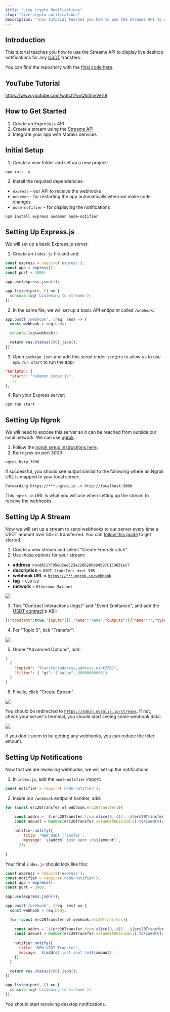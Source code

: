```yaml
---
title: "Live Crypto Notifications"
slug: "live-crypto-notifications"
description: "This tutorial teaches you how to use the Streams API to display live desktop notifications for any USDT transfers."
---
```

## Introduction

This tutorial teaches you how to use the Streams API to display live desktop notifications for any [USDT](https://etherscan.io/token/0xdac17f958d2ee523a2206206994597c13d831ec7) transfers.

You can find the repository with the [final code here](https://github.com/MoralisWeb3/youtube-tutorials/tree/main/DesktopNotifications).

## YouTube Tutorial

https://www.youtube.com/watch?v=QtstmvVeI18

## How to Get Started

1. Create an Express.js API
2. Create a stream using the [Streams API](/streams-api)
3. Integrate your app with Moralis services

## Initial Setup

1. Create a new folder and set up a new project:

```shell
npm init -y
```



2. Install the required dependencies:

- `express` - our API to receive the webhooks
- `nodemon` - for restarting the app automatically when we make code changes
- `node-notifier` - for displaying the notifications 

```shell
npm install express nodemon node-notifier
```



## Setting Up Express.js

We will set up a basic Express.js server.

1. Create an `index.js` file and add:

```javascript
const express = require('express');
const app = express();
const port = 3000;

app.use(express.json());

app.listen(port, () => {
  console.log(`Listening to streams`);
});

```



2. In the same file, we will set up a basic API endpoint called `/webhook`:

```javascript
app.post('/webhook', (req, res) => {
  const webhook = req.body;

  console.log(webhook);

  return res.status(200).json();
});
```



3. Open `package.json` and add this script under `scripts` to allow us to use `npm run start` to run the app:

```json
"scripts": {
  "start": "nodemon index.js",
  ...
},
```



4. Run your Express server:

```shell
npm run start
```



## Setting Up Ngrok

We will need to expose this server so it can be reached from outside our local network. We can use [ngrok](https://ngrok.com/).

1. Follow the [ngrok setup instructions here](https://ngrok.com/download).
2. Run `ngrok` on port 3000:

```shell
ngrok http 3000
```



If successful, you should see output similar to the following where an Ngrok URL is mapped to your local server:

```text
Forwarding https://***.ngrok.io -> http://localhost:3000 
```



This `ngrok.io` URL is what you will use when setting up the stream to receive the webhooks.

## Setting Up A Stream

Now we will set up a stream to send webhooks to our server every time a USDT amount over 50k is transferred. You can [follow this guide](/streams-api/using-webui) to get started.

1. Create a new stream and select "Create From Scratch".
2. Use these options for your stream:

- **address** =`0xdAC17F958D2ee523a2206206994597C13D831ec7`
- **description** = `USDT transfers over 50K`
- **webhook URL** = [`https://***.ngrok.io/webhook`](https://***.ngrok.io/webhook)
- **tag** = `USDT50`
- **network** = `Ethereum Mainnet`

![](/img/content/5b7b050-Notifications_1.webp)

3. Tick "Contract interactions (logs)" and "Event Emittance", and add the [USDT contract](https://etherscan.io/token/0xdac17f958d2ee523a2206206994597c13d831ec7#code)'s ABI:

```json
[{"constant":true,"inputs":[],"name":"name","outputs":[{"name":"","type":"string"}],"payable":false,"stateMutability":"view","type":"function"},{"constant":false,"inputs":[{"name":"_upgradedAddress","type":"address"}],"name":"deprecate","outputs":[],"payable":false,"stateMutability":"nonpayable","type":"function"},{"constant":false,"inputs":[{"name":"_spender","type":"address"},{"name":"_value","type":"uint256"}],"name":"approve","outputs":[],"payable":false,"stateMutability":"nonpayable","type":"function"},{"constant":true,"inputs":[],"name":"deprecated","outputs":[{"name":"","type":"bool"}],"payable":false,"stateMutability":"view","type":"function"},{"constant":false,"inputs":[{"name":"_evilUser","type":"address"}],"name":"addBlackList","outputs":[],"payable":false,"stateMutability":"nonpayable","type":"function"},{"constant":true,"inputs":[],"name":"totalSupply","outputs":[{"name":"","type":"uint256"}],"payable":false,"stateMutability":"view","type":"function"},{"constant":false,"inputs":[{"name":"_from","type":"address"},{"name":"_to","type":"address"},{"name":"_value","type":"uint256"}],"name":"transferFrom","outputs":[],"payable":false,"stateMutability":"nonpayable","type":"function"},{"constant":true,"inputs":[],"name":"upgradedAddress","outputs":[{"name":"","type":"address"}],"payable":false,"stateMutability":"view","type":"function"},{"constant":true,"inputs":[{"name":"","type":"address"}],"name":"balances","outputs":[{"name":"","type":"uint256"}],"payable":false,"stateMutability":"view","type":"function"},{"constant":true,"inputs":[],"name":"decimals","outputs":[{"name":"","type":"uint256"}],"payable":false,"stateMutability":"view","type":"function"},{"constant":true,"inputs":[],"name":"maximumFee","outputs":[{"name":"","type":"uint256"}],"payable":false,"stateMutability":"view","type":"function"},{"constant":true,"inputs":[],"name":"_totalSupply","outputs":[{"name":"","type":"uint256"}],"payable":false,"stateMutability":"view","type":"function"},{"constant":false,"inputs":[],"name":"unpause","outputs":[],"payable":false,"stateMutability":"nonpayable","type":"function"},{"constant":true,"inputs":[{"name":"_maker","type":"address"}],"name":"getBlackListStatus","outputs":[{"name":"","type":"bool"}],"payable":false,"stateMutability":"view","type":"function"},{"constant":true,"inputs":[{"name":"","type":"address"},{"name":"","type":"address"}],"name":"allowed","outputs":[{"name":"","type":"uint256"}],"payable":false,"stateMutability":"view","type":"function"},{"constant":true,"inputs":[],"name":"paused","outputs":[{"name":"","type":"bool"}],"payable":false,"stateMutability":"view","type":"function"},{"constant":true,"inputs":[{"name":"who","type":"address"}],"name":"balanceOf","outputs":[{"name":"","type":"uint256"}],"payable":false,"stateMutability":"view","type":"function"},{"constant":false,"inputs":[],"name":"pause","outputs":[],"payable":false,"stateMutability":"nonpayable","type":"function"},{"constant":true,"inputs":[],"name":"getOwner","outputs":[{"name":"","type":"address"}],"payable":false,"stateMutability":"view","type":"function"},{"constant":true,"inputs":[],"name":"owner","outputs":[{"name":"","type":"address"}],"payable":false,"stateMutability":"view","type":"function"},{"constant":true,"inputs":[],"name":"symbol","outputs":[{"name":"","type":"string"}],"payable":false,"stateMutability":"view","type":"function"},{"constant":false,"inputs":[{"name":"_to","type":"address"},{"name":"_value","type":"uint256"}],"name":"transfer","outputs":[],"payable":false,"stateMutability":"nonpayable","type":"function"},{"constant":false,"inputs":[{"name":"newBasisPoints","type":"uint256"},{"name":"newMaxFee","type":"uint256"}],"name":"setParams","outputs":[],"payable":false,"stateMutability":"nonpayable","type":"function"},{"constant":false,"inputs":[{"name":"amount","type":"uint256"}],"name":"issue","outputs":[],"payable":false,"stateMutability":"nonpayable","type":"function"},{"constant":false,"inputs":[{"name":"amount","type":"uint256"}],"name":"redeem","outputs":[],"payable":false,"stateMutability":"nonpayable","type":"function"},{"constant":true,"inputs":[{"name":"_owner","type":"address"},{"name":"_spender","type":"address"}],"name":"allowance","outputs":[{"name":"remaining","type":"uint256"}],"payable":false,"stateMutability":"view","type":"function"},{"constant":true,"inputs":[],"name":"basisPointsRate","outputs":[{"name":"","type":"uint256"}],"payable":false,"stateMutability":"view","type":"function"},{"constant":true,"inputs":[{"name":"","type":"address"}],"name":"isBlackListed","outputs":[{"name":"","type":"bool"}],"payable":false,"stateMutability":"view","type":"function"},{"constant":false,"inputs":[{"name":"_clearedUser","type":"address"}],"name":"removeBlackList","outputs":[],"payable":false,"stateMutability":"nonpayable","type":"function"},{"constant":true,"inputs":[],"name":"MAX_UINT","outputs":[{"name":"","type":"uint256"}],"payable":false,"stateMutability":"view","type":"function"},{"constant":false,"inputs":[{"name":"newOwner","type":"address"}],"name":"transferOwnership","outputs":[],"payable":false,"stateMutability":"nonpayable","type":"function"},{"constant":false,"inputs":[{"name":"_blackListedUser","type":"address"}],"name":"destroyBlackFunds","outputs":[],"payable":false,"stateMutability":"nonpayable","type":"function"},{"inputs":[{"name":"_initialSupply","type":"uint256"},{"name":"_name","type":"string"},{"name":"_symbol","type":"string"},{"name":"_decimals","type":"uint256"}],"payable":false,"stateMutability":"nonpayable","type":"constructor"},{"anonymous":false,"inputs":[{"indexed":false,"name":"amount","type":"uint256"}],"name":"Issue","type":"event"},{"anonymous":false,"inputs":[{"indexed":false,"name":"amount","type":"uint256"}],"name":"Redeem","type":"event"},{"anonymous":false,"inputs":[{"indexed":false,"name":"newAddress","type":"address"}],"name":"Deprecate","type":"event"},{"anonymous":false,"inputs":[{"indexed":false,"name":"feeBasisPoints","type":"uint256"},{"indexed":false,"name":"maxFee","type":"uint256"}],"name":"Params","type":"event"},{"anonymous":false,"inputs":[{"indexed":false,"name":"_blackListedUser","type":"address"},{"indexed":false,"name":"_balance","type":"uint256"}],"name":"DestroyedBlackFunds","type":"event"},{"anonymous":false,"inputs":[{"indexed":false,"name":"_user","type":"address"}],"name":"AddedBlackList","type":"event"},{"anonymous":false,"inputs":[{"indexed":false,"name":"_user","type":"address"}],"name":"RemovedBlackList","type":"event"},{"anonymous":false,"inputs":[{"indexed":true,"name":"owner","type":"address"},{"indexed":true,"name":"spender","type":"address"},{"indexed":false,"name":"value","type":"uint256"}],"name":"Approval","type":"event"},{"anonymous":false,"inputs":[{"indexed":true,"name":"from","type":"address"},{"indexed":true,"name":"to","type":"address"},{"indexed":false,"name":"value","type":"uint256"}],"name":"Transfer","type":"event"},{"anonymous":false,"inputs":[],"name":"Pause","type":"event"},{"anonymous":false,"inputs":[],"name":"Unpause","type":"event"}]
```



4. For "Topic 0", tick "Transfer":

![](/img/content/084c74d-Notifications_2.webp)

5. Under "Advanced Options", add:

```json
[
  {
    "topic0": "Transfer(address,address,uint256)",
    "filter": { "gt": ["value", 50000000000]}
  }
]
```



6. Finally, click "Create Stream".

![](/img/content/eaa0626-Notifications_3.webp)

You should be redirected to [`https://admin.moralis.io/streams`](https://admin.moralis.io/streams). If not, check your server's terminal, you should start seeing some webhook data:

![](/img/content/bf1b009-Notifications_4.webp)

If you don't seem to be getting any webhooks, you can reduce the filter amount.

## Setting Up Notifications

Now that we are receiving webhooks, we will set up the notifications.

1. In `index.js`, add the `node-notifier` import:

```javascript
const notifier = require('node-notifier');
```



2. Inside our `/webhook` endpoint handler, add:

```javascript
for (const erc20Transfer of webhook.erc20Transfers){

    const addrs = `${erc20Transfer.from.slice(0, 4)}...${erc20Transfer.from.slice(38)}`;
    const amount = Number(erc20Transfer.valueWithDecimals).toFixed(0);
    
    notifier.notify({
        title: 'NEW USDT Transfer',
        message: `${addrs} just sent \n$${amount}`,
      });
    
}
```



Your final `index.js` should look like this:

```javascript
const express = require('express');
const notifier = require('node-notifier');
const app = express();
const port = 3000;

app.use(express.json());

app.post('/webhook', (req, res) => {
  const webhook = req.body;

  for (const erc20Transfer of webhook.erc20Transfers){
  
    const addrs = `${erc20Transfer.from.slice(0, 4)}...${erc20Transfer.from.slice(38)}`;
    const amount = Number(erc20Transfer.valueWithDecimals).toFixed(0);
      
    notifier.notify({
      title: 'NEW USDT Transfer',
      message: `${addrs} just sent \n$${amount}`,
    });
  }

  return res.status(200).json();
});

app.listen(port, () => {
  console.log(`Listening to streams`);
});
```



You should start receiving desktop notifications.